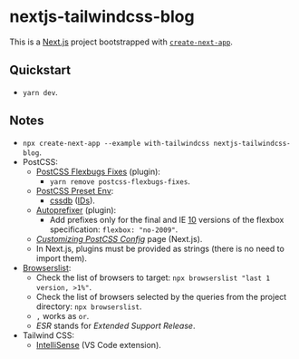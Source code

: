 # nextjs-tailwindcss-blog

This is a [Next.js](https://nextjs.org/) project bootstrapped with [`create-next-app`](https://github.com/vercel/next.js/tree/canary/packages/create-next-app).

## Quickstart

- `yarn dev`.

## Notes

- `npx create-next-app --example with-tailwindcss nextjs-tailwindcss-blog`.
- PostCSS:
  - [PostCSS Flexbugs Fixes](https://github.com/luisrudge/postcss-flexbugs-fixes) (plugin):
    - `yarn remove postcss-flexbugs-fixes`.
  - [PostCSS Preset Env](https://github.com/csstools/postcss-preset-env):
    - [cssdb](https://cssdb.org/#staging-process) ([IDs](https://github.com/csstools/postcss-preset-env/blob/master/src/lib/plugins-by-id.js#L36)).
  - [Autoprefixer](https://github.com/postcss/autoprefixer) (plugin):
    - Add prefixes only for the final and IE [10](https://github.com/postcss/autoprefixer/issues/1193) versions of the flexbox specification: `flexbox: "no-2009"`.
  - _[Customizing PostCSS Config](https://nextjs.org/docs/advanced-features/customizing-postcss-config)_ page (Next.js).
  - In Next.js, plugins must be provided as strings (there is no need to import them).
- [Browserslist](https://github.com/browserslist/browserslist):
  - Check the list of browsers to target: `npx browserslist "last 1 version, >1%"`.
  - Check the list of browsers selected by the queries from the project directory: `npx browserslist`.
  - `,` works as `or`.
  - _ESR_ stands for _Extended Support Release_.
- Tailwind CSS:
  - [IntelliSense](https://marketplace.visualstudio.com/items?itemName=bradlc.vscode-tailwindcss) (VS Code extension).
